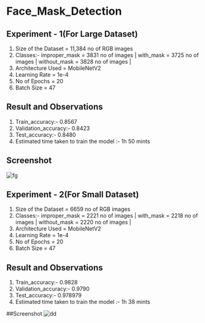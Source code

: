 # Face_Mask_Detection 
## Experiment - 1(For Large Dataset)
1. Size of the Dataset = 11,384 no of RGB images
2. Classes:- improper_mask = 3831 no of images |
             with_mask = 3725 no of images | 
             without_mask = 3828 no of images |
3. Architecture Used = MobileNetV2 
4. Learning Rate = 1e-4
5. No of Epochs = 20
6. Batch Size = 47

## Result and Observations
1. Train_accuracy:- 0.8567 
2. Validation_accuracy:- 0.8423
3. Test_accuracy:- 0.8480
4. Estimated time taken to train the model :- 1h 50 mints

## Screenshot
 ![fg](https://user-images.githubusercontent.com/13942624/132103659-90fc1bc7-c85d-40ba-8ed2-f592277da99c.PNG)

## Experiment - 2(For Small Dataset)
1. Size of the Dataset = 6659 no of RGB images
2. Classes:- improper_mask = 2221 no of images |
             with_mask = 2218 no of images | 
             without_mask = 2220 no of images |
3. Architecture Used = MobileNetV2 
4. Learning Rate = 1e-4
5. No of Epochs = 20
6. Batch Size = 47

## Result and Observations
1. Train_accuracy:- 0.9828 
2. Validation_accuracy:- 0.9790
3. Test_accuracy:- 0.978979
4. Estimated time taken to train the model :- 1h 38 mints 

##Screenshot
 ![dd](https://user-images.githubusercontent.com/13942624/132104042-4ef7db0a-d4f3-4c52-ba16-887c80d3a102.PNG)





